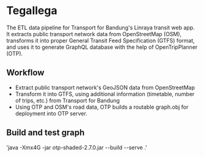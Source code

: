 # Tegallega
The ETL data pipeline for Transport for Bandung's Linraya transit web app. It extracts public transport network data from OpenStreetMap (OSM), transforms it into proper General Transit Feed Specification (GTFS) format, and uses it to generate GraphQL database with the help of OpenTripPlanner (OTP).

## Workflow
* Extract public transport network's GeoJSON data from OpenStreetMap
* Transform it into GTFS, using additional information (timetable, number of trips, etc.) from Transport for Bandung
* Using OTP and OSM's road data, OTP builds a routable graph.obj for deployment into OTP server.

## Build and test graph
'java -Xmx4G -jar otp-shaded-2.7.0.jar --build --serve .'
